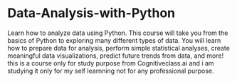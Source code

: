 # Data-Analysis-with-Python
Learn how to analyze data using Python. This course will take you from the basics of Python to exploring many different types of data. You will learn how to prepare data for analysis, perform simple statistical analyses, create meaningful data visualizations, predict future trends from data, and more!
this is a course only for study purpose from Cognitiveclass.ai and i am studying it only for my self learnning not for any professional purpose.
